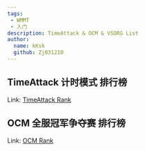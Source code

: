 ```yaml
---
tags: 
 - WMMT
 - 入门
description: TimeAttack & OCM & VSORG List
author:
  name: kKsk
  github: Zj031210
---
```


## TimeAttack 计时模式 排行榜

Link: <a href="https://lowcode.methodot.com/app/olg-wmmt-public/page-6485dc196fbfd93d5cd41d80" target="_blank">TimeAttack Rank</a>

## OCM 全服冠军争夺赛 排行榜

Link: <a href="https://lowcode.methodot.com/app/olg-wmmt-public/page-6486f3e06fbfd93d5cd423de" target="_blank">OCM Rank</a>

